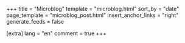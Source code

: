 +++
title = "Microblog"
template = "microblog.html"
sort_by = "date"
page_template = "microblog_post.html"
insert_anchor_links = "right"
generate_feeds = false

[extra]
lang = "en"
comment = true
+++
